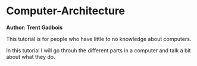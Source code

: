 # Computer-Architecture
**Author: Trent Gadbois**

This tutorial is for people who have little to no knowledge about computers.

In this tutorial I will go throuh the different parts in a computer and talk a bit about what they do.
